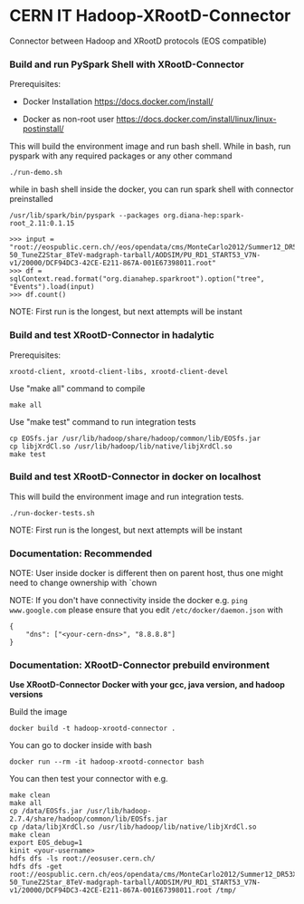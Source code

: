# CERN IT  Hadoop-XRootD-Connector

Connector between Hadoop and XRootD protocols (EOS compatible) 

### Build and run PySpark Shell with XRootD-Connector

Prerequisites:  

- Docker Installation https://docs.docker.com/install/

- Docker as non-root user https://docs.docker.com/install/linux/linux-postinstall/

This will build the environment image and run bash shell. While in bash, run pyspark with any required packages or any other command

```
./run-demo.sh
```

while in bash shell inside the docker, you can run spark shell with connector preinstalled
```
/usr/lib/spark/bin/pyspark --packages org.diana-hep:spark-root_2.11:0.1.15

>>> input = "root://eospublic.cern.ch//eos/opendata/cms/MonteCarlo2012/Summer12_DR53X/DYJetsToLL_M-50_TuneZ2Star_8TeV-madgraph-tarball/AODSIM/PU_RD1_START53_V7N-v1/20000/DCF94DC3-42CE-E211-867A-001E67398011.root"
>>> df = sqlContext.read.format("org.dianahep.sparkroot").option("tree", "Events").load(input)
>>> df.count()
```

NOTE: First run is the longest, but next attempts will be instant

### Build and test XRootD-Connector in hadalytic

Prerequisites:

```
xrootd-client, xrootd-client-libs, xrootd-client-devel
```

Use "make all" command to compile
```
make all
```

Use "make test" command to run integration tests

```
cp EOSfs.jar /usr/lib/hadoop/share/hadoop/common/lib/EOSfs.jar
cp libjXrdCl.so /usr/lib/hadoop/lib/native/libjXrdCl.so
make test
```

### Build and test XRootD-Connector in docker on localhost

This will build the environment image and run integration tests. 

```
./run-docker-tests.sh
```

NOTE: First run is the longest, but next attempts will be instant

### Documentation: Recommended

NOTE: User inside docker is different then on parent host, thus one might need to
change ownership with `chown

NOTE: If you don't have connectivity inside the docker e.g. `ping www.google.com` 
please ensure that you edit `/etc/docker/daemon.json` with 
```
{ 
    "dns": ["<your-cern-dns>", "8.8.8.8"] 
}
```

### Documentation: XRootD-Connector prebuild environment

**Use XRootD-Connector Docker with your gcc, java version, and hadoop versions**

Build the image

```
docker build -t hadoop-xrootd-connector .
```

You can go to docker inside with bash
```
docker run --rm -it hadoop-xrootd-connector bash
```

You can then test your connector with e.g.

```
make clean
make all
cp /data/EOSfs.jar /usr/lib/hadoop-2.7.4/share/hadoop/common/lib/EOSfs.jar
cp /data/libjXrdCl.so /usr/lib/hadoop/lib/native/libjXrdCl.so
make clean
export EOS_debug=1
kinit <your-username>
hdfs dfs -ls root://eosuser.cern.ch/
hdfs dfs -get root://eospublic.cern.ch/eos/opendata/cms/MonteCarlo2012/Summer12_DR53X/DYJetsToLL_M-50_TuneZ2Star_8TeV-madgraph-tarball/AODSIM/PU_RD1_START53_V7N-v1/20000/DCF94DC3-42CE-E211-867A-001E67398011.root /tmp/
```
